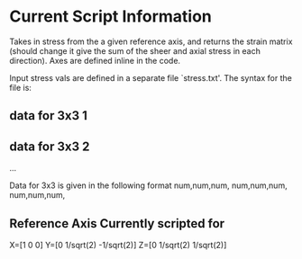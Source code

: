 # Current Script Information

Takes in stress from the a given reference axis, and returns the strain matrix (should change it give the sum of the sheer and axial stress in each direction). Axes are defined inline in the code. 

Input stress vals are defined in a separate file `stress.txt'. The syntax for the file is: 

data for 3x3 1
--
data for 3x3 2
--
...

Data for 3x3 is given in the following format
num,num,num,
num,num,num,
num,num,num,

## Reference Axis Currently scripted for

X=[1 0 0] Y=[0 1/sqrt(2) -1/sqrt(2)] Z=[0 1/sqrt(2) 1/sqrt(2)]

<!-- <img src="https://latex.codecogs.com/gif.latex?\left[1 0 0\right] t"/>  
<img src="https://latex.codecogs.com/gif.latex?Y=\left[0 \frac{1}{\sqrt{2}} -\frac{1}{\sqrt{2}}\right] t"/>  
<img src="https://latex.codecogs.com/gif.latex?Z=\left[0 \frac{1}{\sqrt{2}} \frac{1}{\sqrt{2}}\right] t"/>   -->